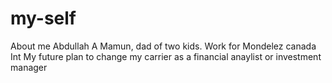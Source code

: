 # my-self 
About me
Abdullah A Mamun, dad of two kids.
Work for Mondelez canada Int
My future plan to change my carrier as a financial anaylist or investment manager

